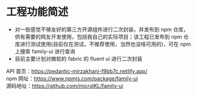 # 工程功能简述

* 对一些感觉不够友好的第三方开源组件进行二次封装，并发布到 npm 仓库，供有需要的网友开发使用，包括我自己的实际项目；该工程已发布到 npm 仓库进行测试使用(目前仅在测试，不推荐使用，当然也没啥可用的)，可在 npm 上搜索 family-ui 进行查询
* 目前主要计划对微软的 fabric 的 fluent ui 进行二次封装

API 首页：https://pedantic-mirzakhani-f9bb7c.netlify.app/  
npm 网址：https://www.npmjs.com/package/family-ui  
源码地址：https://github.com/microlKL/family-ui
